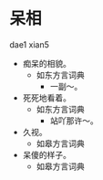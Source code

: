 # 呆相
dae1 xian5
+ 痴呆的相貌。
  * 如东方言词典
    - 一副～。
+ 死死地看着。
  * 如东方言词典
    - 站吖那许～。
+ 久视。
  * 如皋方言词典
+ 呆傻的样子。
  * 如皋方言词典
